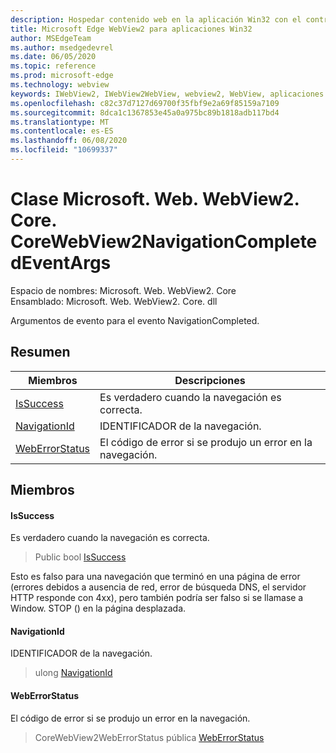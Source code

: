 ```yaml
---
description: Hospedar contenido web en la aplicación Win32 con el control Microsoft Edge WebView2
title: Microsoft Edge WebView2 para aplicaciones Win32
author: MSEdgeTeam
ms.author: msedgedevrel
ms.date: 06/05/2020
ms.topic: reference
ms.prod: microsoft-edge
ms.technology: webview
keywords: IWebView2, IWebView2WebView, webview2, WebView, aplicaciones Win32, Win32, Edge, ICoreWebView2, ICoreWebView2Controller, control de explorador, HTML Edge
ms.openlocfilehash: c82c37d7127d69700f35fbf9e2a69f85159a7109
ms.sourcegitcommit: 8dca1c1367853e45a0a975bc89b1818adb117bd4
ms.translationtype: MT
ms.contentlocale: es-ES
ms.lasthandoff: 06/08/2020
ms.locfileid: "10699337"
---
```

# Clase Microsoft. Web. WebView2. Core. CoreWebView2NavigationCompletedEventArgs 

Espacio de nombres: Microsoft. Web. WebView2. Core \
Ensamblado: Microsoft. Web. WebView2. Core. dll

Argumentos de evento para el evento NavigationCompleted.

## Resumen

 Miembros                        | Descripciones
--------------------------------|---------------------------------------------
[IsSuccess](#issuccess) | Es verdadero cuando la navegación es correcta.
[NavigationId](#navigationid) | IDENTIFICADOR de la navegación.
[WebErrorStatus](#weberrorstatus) | El código de error si se produjo un error en la navegación.

## Miembros

#### IsSuccess 

Es verdadero cuando la navegación es correcta.

> Public bool [IsSuccess](#issuccess)

Esto es falso para una navegación que terminó en una página de error (errores debidos a ausencia de red, error de búsqueda DNS, el servidor HTTP responde con 4xx), pero también podría ser falso si se llamase a Window. STOP () en la página desplazada.

#### NavigationId 

IDENTIFICADOR de la navegación.

> ulong [NavigationId](#navigationid)

#### WebErrorStatus 

El código de error si se produjo un error en la navegación.

> CoreWebView2WebErrorStatus pública [WebErrorStatus](#weberrorstatus)

